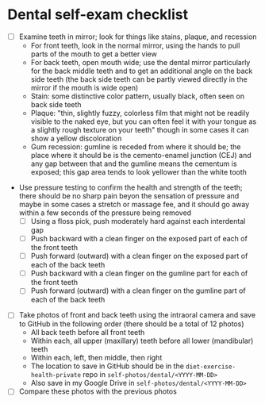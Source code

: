 # Dental self-exam checklist

- [ ] Examine teeth in mirror; look for things like stains, plaque, and recession
  - For front teeth, look in the normal mirror, using the hands to pull parts of the mouth to get a better view
  - For back teeth, open mouth wide; use the dental mirror particularly for the back middle teeth and to get an additional angle on the back side teeth (the back side teeth can be partly viewed directly in the mirror if the mouth is wide open)
  - Stain: some distinctive color pattern, usually black, often seen on back side teeth
  - Plaque: "thin, slightly fuzzy, colorless film that might not be readily visible to the naked eye, but you can often feel it with your tongue as a slightly rough texture on your teeth" though in some cases it can show a yellow discoloration
  - Gum recession: gumline is receded from where it should be; the place where it should be is the cemento-enamel junction (CEJ) and any gap between that and the gumline means the cementum is exposed; this gap area tends to look yellower than the white tooth
- Use pressure testing to confirm the health and strength of the teeth; there should be no sharp pain beyon the sensation of pressure and maybe in some cases a stretch or massage fee, and it should go away within a few seconds of the pressure being removed
  - [ ] Using a floss pick, push moderately hard against each interdental gap
  - [ ] Push backward with a clean finger on the exposed part of each of the front teeth
  - [ ] Push forward (outward) with a clean finger on the exposed part of each of the back teeth
  - [ ] Push backward with a clean finger on the gumline part for each of the front teeth
  - [ ] Push forward (outward) with a clean finger on the gumline part of each of the back teeth
- [ ] Take photos of front and back teeth using the intraoral camera and save to GitHub in the following order (there should be a total of 12 photos)
  - All back teeth before all front teeth
  - Within each, all upper (maxillary) teeth before all lower (mandibular) teeth
  - Within each, left, then middle, then right
  - The location to save in GitHub should be in the `diet-exercise-health-private` repo in `self-photos/dental/<YYYY-MM-DD>`
  - Also save in my Google Drive in `self-photos/dental/<YYYY-MM-DD>`
- [ ] Compare these photos with the previous photos
